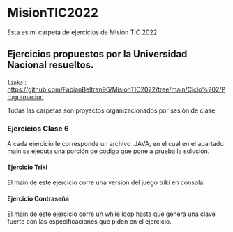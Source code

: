# MisionTIC2022

Esta es mi carpeta de ejercicios de Mision TIC 2022


## Ejercicios propuestos por la Universidad Nacional resueltos.

`links` : <https://github.com/FabianBeltran96/MisionTIC2022/tree/main/Ciclo%202/Programacion>

Todas las carpetas son proyectos organizacionados por sesión de clase.

### Ejercicios Clase 6
A cada ejercicio le corresponde un archivo .JAVA, en el cual en el apartado main se ejecuta una porción de codigo
que pone a prueba la solucion.

#### Ejercicio Triki
El main de este ejercicio corre una version del juego triki en consola.

#### Ejercicio Contraseña
El main de este ejercicio corre un while loop hasta que genera una clave fuerte con las especificaciones que piden en el ejercicio.
